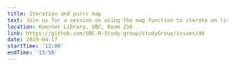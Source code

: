 ```yaml
---
title: Iteration and purrr map
text: Join us for a session on using the map function to iterate on lists in R!
location: Koerner Library, UBC, Room 216
link: https://github.com/UBC-R-Study-group/studyGroup/issues/40
date: 2019-04-17
startTime: '13:00'
endTime: '13:50'
---
```

